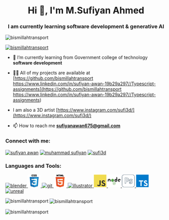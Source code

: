 <h1 align="center">Hi 👋, I'm M.Sufiyan Ahmed</h1>
<h3 align="center">I am currently learning software development & generative AI</h3>

<p align="left"> <img src="https://komarev.com/ghpvc/?username=bismillahtransport&label=Profile%20views&color=0e75b6&style=flat" alt="bismillahtransport" /> </p>

<p align="left"> <a href="https://github.com/ryo-ma/github-profile-trophy"><img src="https://github-profile-trophy.vercel.app/?username=bismillahtransport" alt="bismillahtransport" /></a> </p>

- 🔭 I’m currently learning from Government college of technology **software development**

- 👨‍💻 All of my projects are available at [https://github.com/bismillahtransport https://www.linkedin.com/in/sufiyan-awan-19b29a297//Typescript-assignments](https://github.com/bismillahtransport https://www.linkedin.com/in/sufiyan-awan-19b29a297//Typescript-assignments)

- I am also a 3D artist [https://www.instagram.com/sufi3d/](https://www.instagram.com/sufi3d/)

- 📫 How to reach me **sufiyanawan675@gmail.com**

<h3 align="left">Connect with me:</h3>
<p align="left">
<a href="https://linkedin.com/in/sufiyan awan" target="blank"><img align="center" src="https://raw.githubusercontent.com/rahuldkjain/github-profile-readme-generator/master/src/images/icons/Social/linked-in-alt.svg" alt="sufiyan awan" height="30" width="40" /></a>
<a href="https://fb.com/muhammad sufiyan" target="blank"><img align="center" src="https://raw.githubusercontent.com/rahuldkjain/github-profile-readme-generator/master/src/images/icons/Social/facebook.svg" alt="muhammad sufiyan" height="30" width="40" /></a>
<a href="https://instagram.com/sufi3d" target="blank"><img align="center" src="https://raw.githubusercontent.com/rahuldkjain/github-profile-readme-generator/master/src/images/icons/Social/instagram.svg" alt="sufi3d" height="30" width="40" /></a>
</p>

<h3 align="left">Languages and Tools:</h3>
<p align="left"> <a href="https://www.blender.org/" target="_blank" rel="noreferrer"> <img src="https://download.blender.org/branding/community/blender_community_badge_white.svg" alt="blender" width="40" height="40"/> </a> <a href="https://www.w3schools.com/css/" target="_blank" rel="noreferrer"> <img src="https://raw.githubusercontent.com/devicons/devicon/master/icons/css3/css3-original-wordmark.svg" alt="css3" width="40" height="40"/> </a> <a href="https://git-scm.com/" target="_blank" rel="noreferrer"> <img src="https://www.vectorlogo.zone/logos/git-scm/git-scm-icon.svg" alt="git" width="40" height="40"/> </a> <a href="https://www.w3.org/html/" target="_blank" rel="noreferrer"> <img src="https://raw.githubusercontent.com/devicons/devicon/master/icons/html5/html5-original-wordmark.svg" alt="html5" width="40" height="40"/> </a> <a href="https://www.adobe.com/in/products/illustrator.html" target="_blank" rel="noreferrer"> <img src="https://www.vectorlogo.zone/logos/adobe_illustrator/adobe_illustrator-icon.svg" alt="illustrator" width="40" height="40"/> </a> <a href="https://developer.mozilla.org/en-US/docs/Web/JavaScript" target="_blank" rel="noreferrer"> <img src="https://raw.githubusercontent.com/devicons/devicon/master/icons/javascript/javascript-original.svg" alt="javascript" width="40" height="40"/> </a> <a href="https://nodejs.org" target="_blank" rel="noreferrer"> <img src="https://raw.githubusercontent.com/devicons/devicon/master/icons/nodejs/nodejs-original-wordmark.svg" alt="nodejs" width="40" height="40"/> </a> <a href="https://www.photoshop.com/en" target="_blank" rel="noreferrer"> <img src="https://raw.githubusercontent.com/devicons/devicon/master/icons/photoshop/photoshop-line.svg" alt="photoshop" width="40" height="40"/> </a> <a href="https://www.typescriptlang.org/" target="_blank" rel="noreferrer"> <img src="https://raw.githubusercontent.com/devicons/devicon/master/icons/typescript/typescript-original.svg" alt="typescript" width="40" height="40"/> </a> <a href="https://unrealengine.com/" target="_blank" rel="noreferrer"> <img src="https://raw.githubusercontent.com/kenangundogan/fontisto/036b7eca71aab1bef8e6a0518f7329f13ed62f6b/icons/svg/brand/unreal-engine.svg" alt="unreal" width="40" height="40"/> </a> </p>

<p><img align="left" src="https://github-readme-stats.vercel.app/api/top-langs?username=bismillahtransport&show_icons=true&locale=en&layout=compact" alt="bismillahtransport" /></p>

<p>&nbsp;<img align="center" src="https://github-readme-stats.vercel.app/api?username=bismillahtransport&show_icons=true&locale=en" alt="bismillahtransport" /></p>

<p><img align="center" src="https://github-readme-streak-stats.herokuapp.com/?user=bismillahtransport&" alt="bismillahtransport" /></p>

